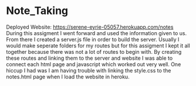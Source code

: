 # Note_Taking
Deployed Website: https://serene-eyrie-05057.herokuapp.com/notes <br>
During this assigment I went forward and used the information given to us. From there I created a server.js file in order to build the server. Usually I would make seperate folders for my routes but for this assigment I kept it all together because there was not a lot of routes to begin with. By creating these routes and linking them to the server and website I was able to connect each html page and javascript which worked out very well. One hiccup I had was I am having trouble with linking the style.css to the notes.html page when I load the website in heroku.
